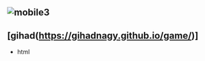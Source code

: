 
![mobile3](https://user-images.githubusercontent.com/110729543/193911138-e6937ce2-199a-4be1-98a4-d029e3811877.jpg)
-     
####
[gihad(https://gihadnagy.github.io/game/)]
---- 
- html
